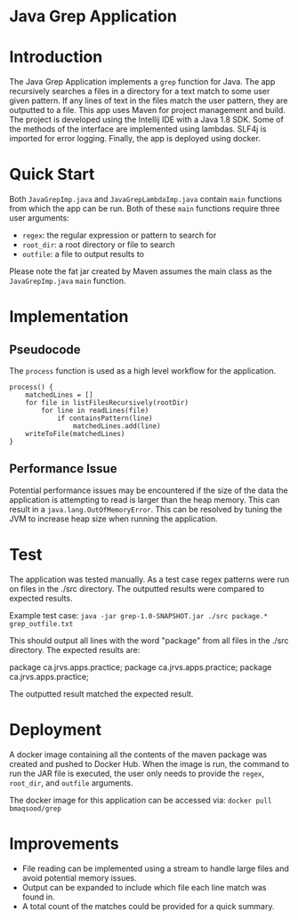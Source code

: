 # Java Grep Application
# Introduction
The Java Grep Application implements a `grep` function for Java. The app recursively searches a files in a directory for a text match to some user given pattern. If any lines of text in the files match the user pattern, they are outputted to a file. This app uses Maven for project management and build. The project is developed using the Intellij IDE with a Java 1.8 SDK. Some of the methods of the interface are implemented using lambdas. SLF4j is imported for error logging. Finally, the app is deployed using docker.

# Quick Start
Both `JavaGrepImp.java` and `JavaGrepLambdaImp.java` contain `main` functions from which the app can be run. Both of these `main` functions require three user arguments:

- `regex`: the regular expression or pattern to search for
- `root_dir`: a root directory or file to search
- `outfile`: a file to output results to

Please note the fat jar created by Maven assumes the main class as the `JavaGrepImp.java` `main` function.

# Implementation
## Pseudocode

The `process` function is used as a high level workflow for the application.

```
process() {
    matchedLines = []
    for file in listFilesRecursively(rootDir)
        for line in readLines(file)
            if containsPattern(line)
                matchedLines.add(line)
    writeToFile(matchedLines)
}
```

## Performance Issue
Potential performance issues may be encountered if the size of the data the application is attempting to read is larger than the heap memory. This can result in a `java.lang.OutOfMemoryError`. This can be resolved by tuning the JVM to increase heap size when running the application.

# Test

The application was tested manually. As a test case regex patterns were run on files in the ./src directory. The outputted results were compared to expected results.

Example test case:
`java -jar grep-1.0-SNAPSHOT.jar ./src package.* grep_outfile.txt`

This should output all lines with the word "package" from all files in the ./src directory. The expected results are:

package ca.jrvs.apps.practice;
package ca.jrvs.apps.practice;
package ca.jrvs.apps.practice;

The outputted result matched the expected result.

# Deployment

A docker image containing all the contents of the maven package was created and pushed to Docker Hub. When the image is run, the command to run the JAR file is executed, the user only needs to provide the `regex`, `root_dir`, and `outfile` arguments.

The docker image for this application can be accessed via:
```docker pull bmaqsood/grep```

# Improvements

- File reading can be implemented using a stream to handle large files and avoid potential memory issues.
- Output can be expanded to include which file each line match was found in.
- A total count of the matches could be provided for a quick summary. 
